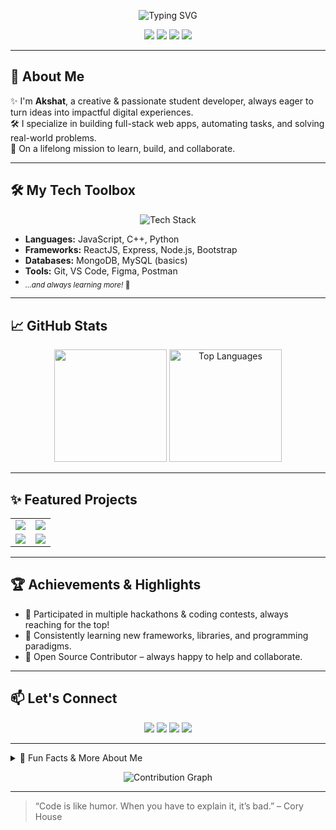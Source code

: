<!-- Banner -->
<p align="center">
  <img src="https://readme-typing-svg.demolab.com?font=Fira+Code&pause=1000&color=36BCF7&center=true&vCenter=true&width=600&lines=Hi+there%2C+I'm+Akshat+%F0%9F%91%8B;Student+%7C+Aspiring+Full-Stack+Developer;MERN+Stack+%E2%9C%A8+C%2B%2B+%E2%9C%A8+JavaScript;Open+Source+Enthusiast+%F0%9F%A7%AA+;Always+Learning+%F0%9F%9A%80" alt="Typing SVG" />
</p>

<!-- Social Badges -->
<p align="center">
  <a href="https://github.com/akshat20000"><img src="https://img.shields.io/github/followers/akshat20000?label=GitHub&style=social" /></a>
  <a href="https://www.linkedin.com/in/akshat-prashar-30684b2ab/"><img src="https://img.shields.io/badge/LinkedIn-Coming%20Soon-blue?logo=linkedin&style=social" /></a>
  <a href="mailto:akshatprashar2710@gmail.com"><img src="https://img.shields.io/badge/Email-akshat20000%40gmail.com-red?logo=gmail&style=social" /></a>
  <a href="resume.pdf"><img src="https://img.shields.io/badge/Resume-View-blueviolet?logo=read-the-docs" /></a>
</p>

---

## 🚀 About Me

✨ I'm **Akshat**, a creative & passionate student developer, always eager to turn ideas into impactful digital experiences.<br>
🛠️ I specialize in building full-stack web apps, automating tasks, and solving real-world problems.<br>
🚀 On a lifelong mission to learn, build, and collaborate.

---

## 🛠️ My Tech Toolbox

<p align="center">
  <img src="https://skillicons.dev/icons?i=react,nodejs,express,mongodb,js,cpp,html,css,git,figma" alt="Tech Stack" />
</p>

- **Languages:** JavaScript, C++, Python
- **Frameworks:** ReactJS, Express, Node.js, Bootstrap
- **Databases:** MongoDB, MySQL (basics)
- **Tools:** Git, VS Code, Figma, Postman
- <sub>*...and always learning more!* 🚀</sub>

---

## 📈 GitHub Stats

<p align="center">
  <img height="180em" src="https://github-readme-stats.vercel.app/api
    username=akshat20000&show_icons=true&theme=radical" />

  <img height="180em" src="https://github-readme-stats.vercel.app/api/top-langs/?username=akshat20000&layout=compact&hide=css,html&theme=radical" alt="Top Languages"/>
</p>

---

## ✨ Featured Projects

<table>
  <tr>
    <td align="center">
      <a href="https://github.com/akshat20000/Attendance-Portal">
        <img src="https://github-readme-stats.vercel.app/api/pin/?username=akshat20000&repo=Attendance-Portal&theme=radical" />
      </a>
    </td>
    <td align="center">
      <a href="https://github.com/akshat20000/FundFlow">
        <img src="https://github-readme-stats.vercel.app/api/pin/?username=akshat20000&repo=FundFlow&theme=radical" />
      </a>
    </td>
  </tr>
  <tr>
    <td align="center">
      <a href="https://github.com/akshat20000/Knight-Runner">
        <img src="https://github-readme-stats.vercel.app/api/pin/?username=akshat20000&repo=Knight-Runner&theme=radical" />
      </a>
    </td>
    <td align="center">
      <a href="https://github.com/akshat20000/forage-midas">
        <img src="https://github-readme-stats.vercel.app/api/pin/?username=akshat20000&repo=forage-midas&theme=radical" />
      </a>
    </td>
  </tr>
</table>

---

## 🏆 Achievements & Highlights

- 🏅 Participated in multiple hackathons & coding contests, always reaching for the top!
- 🌱 Consistently learning new frameworks, libraries, and programming paradigms.
- 🤝 Open Source Contributor – always happy to help and collaborate.

---

## 📫 Let's Connect

<p align="center">
  <a href="https://github.com/akshat20000"><img src="https://img.shields.io/badge/GitHub-akshat20000-181717?style=for-the-badge&logo=github" /></a>
  <a href="#"><img src="https://img.shields.io/badge/LinkedIn-Coming%20Soon-blue?style=for-the-badge&logo=linkedin" /></a>
  <a href="mailto:akshat20000@gmail.com"><img src="https://img.shields.io/badge/Email-akshat20000%40gmail.com-EA4335?style=for-the-badge&logo=gmail" /></a>
  <a href="resume.pdf"><img src="https://img.shields.io/badge/Resume-Download-4B0082?style=for-the-badge&logo=read-the-docs" /></a>
</p>

---

<!-- Fun facts or more personal stuff -->
<details>
  <summary>🎲 Fun Facts & More About Me</summary>
  <ul>
    <li>🎮 Gamer at heart – love indie platformers and competitive games.</li>
    <li>📷 Enjoy capturing moments in code & photography.</li>
    <li>🧩 Puzzle solver, tech tinkerer, and meme enthusiast.</li>
    <li>🐱 Cat person!</li>
  </ul>
</details>

<!-- Cool widgets/badges -->
<p align="center">
  <img src="https://github-readme-activity-graph.vercel.app/graph?username=akshat20000&theme=react-dark&hide_border=true&area=true" alt="Contribution Graph" />
</p>

---

> “Code is like humor. When you have to explain it, it’s bad.” – Cory House
